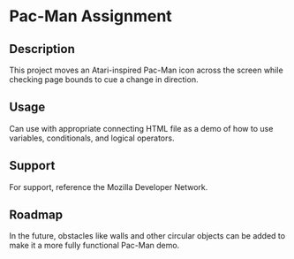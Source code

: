 # Pac-Man Assignment

## Description

This project moves an Atari-inspired Pac-Man icon across the screen while checking page bounds
to cue a change in direction.

## Usage 

Can use with appropriate connecting HTML file as a demo of how to use variables, conditionals, and logical operators.

## Support 

For support, reference the Mozilla Developer Network. 

## Roadmap

In the future, obstacles like walls and other circular objects can be added to make it a more fully functional Pac-Man demo.
